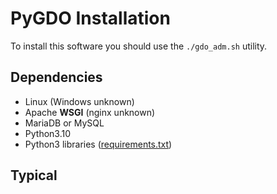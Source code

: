 # PyGDO Installation

To install this software you should use the `./gdo_adm.sh` utility.

## Dependencies

- Linux (Windows unknown)
- Apache **WSGI** (nginx unknown)
- MariaDB or MySQL
- Python3.10
- Python3 libraries ([requirements.txt](../requirements.txt))

## Typical